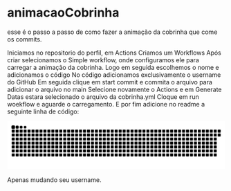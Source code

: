 # animacaoCobrinha
esse é o passo a passo de como fazer a animação da cobrinha que come os commits.

Iniciamos no repositorio do perfil, em Actions
<a src="img/actions.png" title="Actions GitHub" width="100%"></a>
Criamos um Workflows
<a src="img/newWorkflows.png" title="New Workflows" width="100%"></a>
Após criar selecionamos o Simple workflow, onde configuramos ele para carregar a animação da cobrinha.
<a src="img/configure.png" title="Configuração" width="100%"></a>
Logo em seguida escolhemos o nome e adicionamos o código
<a src="img/code.png" title="new actions" width="100%"></a>
No código adicionamos exclusivamente o username do GitHub
<a src="img/code-1.png" title="Código" width="100%"></a>
Em seguida clique em start commit e commita o arquivo para adicionar o arquivo no main
Selecione novamente o Actions e em Generate Datas estara selecionado o arquivo da cobrinha.yml
<a src="img/generateDatas.png" title="Gerar Dados" width="100%"></a>
Cloque em run woekflow e aguarde o carregamento.
<a src="img/carregando.png" title="Carregando" width="100%"></a>
<a src="img/concluido.png" title="Concluído" width="100%"></a>
E por fim adicione no readme a seguinte linha de código:

![Snake animation](https://github.com/GabrielaZanetti/GabrielaZanetti/blob/output/github-contribution-grid-snake.svg)

Apenas mudando seu username.
